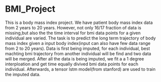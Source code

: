 # BMI_Project
This is a body mass index project. We have patient body mass index data from 2 years to 20 years. However, not only 16/17 fraction of data is missing,but also the the time interval for bmi data points for a given individual are varied. The task is to predict the long term trajectory of body mass index given a input body index(input can also have few data range from 2 to 20 years). Data is first being imputed, for each individual, best machting bmi trajectory from another individual will be find and two data will be merged. After all the data is being imputed, we fit a a 1 degree interploation and get time equally divived bmi data points for each individual. Afterwards, a tensor lstm model(from stanford) are used to train the imputed data.
